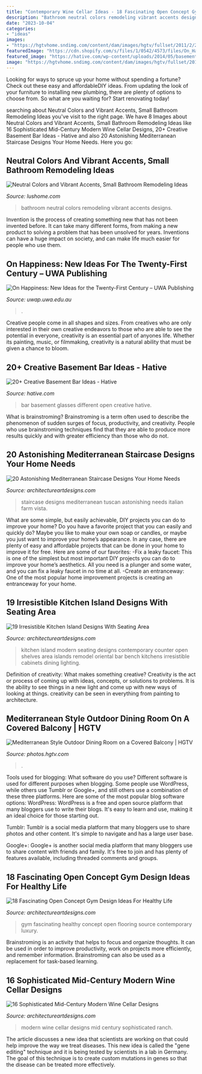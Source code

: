 ```yaml
---
title: "Contemporary Wine Cellar Ideas - 18 Fascinating Open Concept Gym Design Ideas For Healthy Life"
description: "Bathroom neutral colors remodeling vibrant accents designs"
date: "2023-10-04"
categories:
- "ideas"
images:
- "https://hgtvhome.sndimg.com/content/dam/images/hgtv/fullset/2011/2/25/1/DP_Thomas-Oppelt-top-casita-balcony-with-views_s4x3.jpg.rend.hgtvcom.616.462.suffix/1400963454488.jpeg"
featuredImage: "https://cdn.shopify.com/s/files/1/0542/4573/files/On_Happiness_Cover2.jpg?5563001210984512536"
featured_image: "https://hative.com/wp-content/uploads/2014/05/basement-bar-ideas/16-different-glasses-open-look.jpg"
image: "https://hgtvhome.sndimg.com/content/dam/images/hgtv/fullset/2011/2/25/1/DP_Thomas-Oppelt-top-casita-balcony-with-views_s4x3.jpg.rend.hgtvcom.616.462.suffix/1400963454488.jpeg"
---
```



Looking for ways to spruce up your home without spending a fortune? Check out these easy and affordableDIY ideas. From updating the look of your furniture to installing new plumbing, there are plenty of options to choose from. So what are you waiting for? Start renovating today!

	

		
searching about Neutral Colors and Vibrant Accents, Small Bathroom Remodeling Ideas you've visit to the right page. We have 8 Images about Neutral Colors and Vibrant Accents, Small Bathroom Remodeling Ideas like 16 Sophisticated Mid-Century Modern Wine Cellar Designs, 20+ Creative Basement Bar Ideas - Hative and also 20 Astonishing Mediterranean Staircase Designs Your Home Needs. Here you go:
		
    
## Neutral Colors And Vibrant Accents, Small Bathroom Remodeling Ideas

<img loading=lazy src="https://www.lushome.com/wp-content/uploads/2019/09/small-bathroom-design-ideas-16.jpg" onerror="this.onerror=null;this.src='https://tse2.mm.bing.net/th?id=OIP.r9V4trERb8Tx8Hs1RBMONAHaJg&amp;pid=15.1';" alt="Neutral Colors and Vibrant Accents, Small Bathroom Remodeling Ideas">

_Source: lushome.com_

>bathroom neutral colors remodeling vibrant accents designs. 

	

Invention is the process of creating something new that has not been invented before. It can take many different forms, from making a new product to solving a problem that has been unsolved for years. Inventions can have a huge impact on society, and can make life much easier for people who use them.

    
## On Happiness: New Ideas For The Twenty-First Century – UWA Publishing

<img loading=lazy src="https://cdn.shopify.com/s/files/1/0542/4573/files/On_Happiness_Cover2.jpg?5563001210984512536" onerror="this.onerror=null;this.src='https://tse1.mm.bing.net/th?id=OIP.BcqUFt8Pzw-WoKn2Dq87aQHaLD&amp;pid=15.1';" alt="On Happiness: New Ideas for the Twenty-First Century – UWA Publishing">

_Source: uwap.uwa.edu.au_

>. 

	

Creative people come in all shapes and sizes. From creatives who are only interested in their own creative endeavors to those who are able to see the potential in everyone, creativity is an essential part of anyones life. Whether its painting, music, or filmmaking, creativity is a natural ability that must be given a chance to bloom.

    
## 20+ Creative Basement Bar Ideas - Hative

<img loading=lazy src="https://hative.com/wp-content/uploads/2014/05/basement-bar-ideas/16-different-glasses-open-look.jpg" onerror="this.onerror=null;this.src='https://tse3.mm.bing.net/th?id=OIP.y8rK8aG0R9UZG80KmObJBAHaJ4&amp;pid=15.1';" alt="20+ Creative Basement Bar Ideas - Hative">

_Source: hative.com_

>bar basement glasses different open creative hative. 

	

What is brainstroming?
Brainstroming is a term often used to describe the phenomenon of sudden surges of focus, productivity, and creativity. People who use brainstroming techniques find that they are able to produce more results quickly and with greater efficiency than those who do not.

    
## 20 Astonishing Mediterranean Staircase Designs Your Home Needs

<img loading=lazy src="https://www.architectureartdesigns.com/wp-content/uploads/2019/07/20-Astonishing-Mediterranean-Staircase-Designs-Your-Home-Needs-15.jpg" onerror="this.onerror=null;this.src='https://tse4.mm.bing.net/th?id=OIP.e7_YbO3FWoVNM0AmvpJ6NwHaLH&amp;pid=15.1';" alt="20 Astonishing Mediterranean Staircase Designs Your Home Needs">

_Source: architectureartdesigns.com_

>staircase designs mediterranean tuscan astonishing needs italian farm vista. 

	

What are some simple, but easily achievable, DIY projects you can do to improve your home?
Do you have a favorite project that you can easily and quickly do? Maybe you like to make your own soap or candles, or maybe you just want to improve your home’s appearance. In any case, there are plenty of easy and affordable projects that can be done in your home to improve it for free. Here are some of our favorites: 
-Fix a leaky faucet: This is one of the simplest but most important DIY projects you can do to improve your home’s aesthetics. All you need is a plunger and some water, and you can fix a leaky faucet in no time at all. 
-Create an entranceway: One of the most popular home improvement projects is creating an entranceway for your home.

    
## 19 Irresistible Kitchen Island Designs With Seating Area

<img loading=lazy src="http://www.architectureartdesigns.com/wp-content/uploads/2015/06/627.jpg" onerror="this.onerror=null;this.src='https://tse1.mm.bing.net/th?id=OIP.KEAT8_mQ1yDQD_X9PrCr8QHaE3&amp;pid=15.1';" alt="19 Irresistible Kitchen Island Designs With Seating Area">

_Source: architectureartdesigns.com_

>kitchen island modern seating designs contemporary counter open shelves area islands remodel oriental bar bench kitchens irresistible cabinets dining lighting. 

	

Definition of creativity: What makes something creative?
Creativity is the act or process of coming up with ideas, concepts, or solutions to problems. It is the ability to see things in a new light and come up with new ways of looking at things. creativity can be seen in everything from painting to architecture.

    
## Mediterranean Style Outdoor Dining Room On A Covered Balcony | HGTV

<img loading=lazy src="https://hgtvhome.sndimg.com/content/dam/images/hgtv/fullset/2011/2/25/1/DP_Thomas-Oppelt-top-casita-balcony-with-views_s4x3.jpg.rend.hgtvcom.616.462.suffix/1400963454488.jpeg" onerror="this.onerror=null;this.src='https://tse4.mm.bing.net/th?id=OIP.zmo7Z2lD5GcchK3SRWxnOwHaFj&amp;pid=15.1';" alt="Mediterranean Style Outdoor Dining Room on a Covered Balcony | HGTV">

_Source: photos.hgtv.com_

>. 

	

Tools used for blogging: What software do you use?
Different software is used for different purposes when blogging. Some people use WordPress, while others use Tumblr or Google+, and still others use a combination of these three platforms. Here are some of the most popular blog software options: 
WordPress: WordPress is a free and open source platform that many bloggers use to write their blogs. It's easy to learn and use, making it an ideal choice for those starting out. 

Tumblr: Tumblr is a social media platform that many bloggers use to share photos and other content. It's simple to navigate and has a large user base. 

Google+: Google+ is another social media platform that many bloggers use to share content with friends and family. It's free to join and has plenty of features available, including threaded comments and groups.

    
## 18 Fascinating Open Concept Gym Design Ideas For Healthy Life

<img loading=lazy src="http://www.architectureartdesigns.com/wp-content/uploads/2015/08/524.jpg" onerror="this.onerror=null;this.src='https://tse3.mm.bing.net/th?id=OIP.EBaaLTgZVrb2z2_yqcZ0oQHaFj&amp;pid=15.1';" alt="18 Fascinating Open Concept Gym Design Ideas For Healthy Life">

_Source: architectureartdesigns.com_

>gym fascinating healthy concept open flooring source contemporary luxury. 

	

Brainstroming is an activity that helps to focus and organize thoughts. It can be used in order to improve productivity, work on projects more efficiently, and remember information. Brainstroming can also be used as a replacement for task-based learning.

    
## 16 Sophisticated Mid-Century Modern Wine Cellar Designs

<img loading=lazy src="https://www.architectureartdesigns.com/wp-content/uploads/2020/06/16-Sophisticated-Mid-Century-Modern-Wine-Cellar-Designs-10.jpg" onerror="this.onerror=null;this.src='https://tse4.mm.bing.net/th?id=OIP.8C5KwgDQLl8lTSzd2OcvuQHaLG&amp;pid=15.1';" alt="16 Sophisticated Mid-Century Modern Wine Cellar Designs">

_Source: architectureartdesigns.com_

>modern wine cellar designs mid century sophisticated ranch. 

	

The article discusses a new idea that scientists are working on that could help improve the way we treat diseases. This new idea is called the "gene editing" technique and it is being tested by scientists in a lab in Germany. The goal of this technique is to create custom mutations in genes so that the disease can be treated more effectively.

